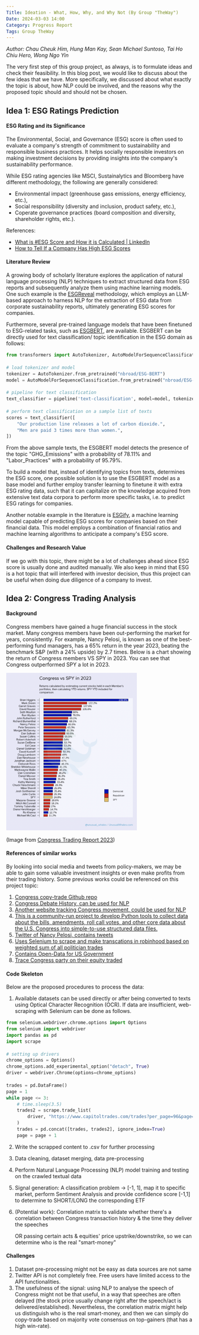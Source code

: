 ```yaml
---
Title: Ideation - What, How, Why, and Why Not (By Group "TheWay")
Date: 2024-03-03 14:00
Category: Progress Report
Tags: Group TheWay 
---
```


_Author: Chau Cheuk Him, Hung Man Kay, Sean Michael Suntoso, Tai Ho Chiu Hero, Wong Ngo Yin_

The very first step of this group project, as always, is to formulate ideas and check their feasibility. In this blog post, we would like to discuss about the few ideas that we have. More specifically, we discussed about what exactly the topic is about, how NLP could be involved, and the reasons why the proposed topic should and should not be chosen.

## Idea 1: ESG Ratings Prediction

#### ESG Rating and its Significance

The Environmental, Social, and Governance (ESG) score is often used to evaluate a company's strength of commitment to sustainability and responsible business practices. It helps socially responsible investors on making investment decisions by providing insights into the company's sustainability performance.

While ESG rating agencies like MSCI, Sustainalytics and Bloomberg have different methodology, the following are generally considered:

-   Environmental impact (greenhouse gass emissions, energy efficiency, etc.),
-   Social responsibility (diversity and inclusion, product safety, etc.),
-   Coperate governance practices (board composition and diversity, shareholder rights, etc.).

References:

-   [What is #ESG Score and How it is Calculated | LinkedIn](https://www.linkedin.com/pulse/whats-esg-score-how-calculated-koviid-sharma/)
-   [How to Tell If a Company Has High ESG Scores](https://shorturl.at/tPQ37)

#### Literature Review

A growing body of scholarly literature explores the application of natural language processing (NLP) techniques to extract structured data from ESG reports and subsequently analyze them using machine learning models. One such example is the [ESGReveal](https://arxiv.org/html/2312.17264v1) methodology, which employs an LLM-based approach to harness NLP for the extraction of ESG data from corporate sustainability reports, ultimately generating ESG scores for companies.

Furthermore, several pre-trained language models that have been finetuned to ESG-related tasks, such as [ESGBERT](https://huggingface.co/nbroad/ESG-BERT), are available. ESGBERT can be directly used for text classification/ topic identification in the ESG domain as follows:

```python
from transformers import AutoTokenizer, AutoModelForSequenceClassification, pipeline

# load tokenizer and model
tokenizer = AutoTokenizer.from_pretrained("nbroad/ESG-BERT")
model = AutoModelForSequenceClassification.from_pretrained("nbroad/ESG-BERT")

# pipeline for text classification
text_classifier = pipeline('text-classification', model=model, tokenizer=tokenizer)

# perform text classification on a sample list of texts
scores = text_classifier([
    "Our production line releases a lot of carbon dioxide.",
    "Men are paid 3 times more than women.",
])

```

From the above sample texts, the ESGBERT model detects the presence of the topic "GHG_Emissions" with a probability of 78.11% and "Labor_Practices" with a probability of 95.79%.

To build a model that, instead of identifying topics from texts, determines the ESG score, one possible solution is to use the ESGBERT model as a base model and further employ transfer learning to finetune it with extra ESG rating data, such that it can capitalize on the knowledge acquired from extensive text data corpora to perform more specific tasks, i.e. to predict ESG ratings for companies.

Another notable example in the literature is [ESGify](https://huggingface.co/ai-lab/ESGify), a machine learning model capable of predicting ESG scores for companies based on their financial data. This model employs a combination of financial ratios and machine learning algorithms to anticipate a company's ESG score.

#### Challenges and Research Value

If we go with this topic, there might be a lot of challenges ahead since ESG score is usually done and audited manually. We also keep in mind that ESG is a hot topic that will interfered with investor decision, thus this project can be useful when doing due diligence of a company to invest.

## Idea 2: Congress Trading Analysis

#### Background

Congress members have gained a huge financial success in the stock market. Many congress members have been out-performing the market for years, consistently. For example, Nancy Pelosi, is known as one of the best-performing fund managers, has a 65% return in the year 2023, beating the benchmark S&P (with a 24% upside) by 2.7 times. Below is a chart showing the return of Congress members VS SPY in 2023. You can see that Congress outperformed SPY a lot in 2023.

<img src='images/The-Way_01_congressVSspy.png' alt='Congress VS SPY' width='70%'>

(Image from [Congress Trading Report 2023](https://unusualwhales.com/politics/article/congress-trading-report-2023#tldr))

#### References of similar works

By looking into social media and tweets from policy-makers, we may be able to gain some valuable investment insights or even make profits from their trading history. Some previous works could be referenced on this project topic:

1. [Congress copy-trade Github repo](https://github.com/sa1K/Congressional-Stock-Trading/tree/main)
2. [Congress Debate History, can be used for NLP](https://www.govinfo.gov/app/collection/crec/2024/01/01-02/3)
3. [Another website tracking Congress movement, could be used for NLP](https://www.govtrack.us/)
4. [This is a community-run project to develop Python tools to collect data about the bills, amendments, roll call votes, and other core data about the U.S. Congress into simple-to-use structured data files.](https://github.com/unitedstates/congress)
5. [Twitter of Nancy Pelosi, contains tweets](https://twitter.com/SpeakerPelosi)
6. [Uses Selenium to scrape and make transcations in robinhood based on weighted sum of all politician trades](https://github.com/sa1K/Congressional-Stock-Trading/tree/main)
7. [Contains Open-Data for US Government](https://www.datacoalition.org/)
8. [Trace Congress party on their equity traded](https://www.capitoltrades.com/trades?per_page=96&politician=P000197#)

#### Code Skeleton

Below are the proposed procedures to process the data:

1. Available datasets can be used directly or after being converted to texts using Optical Character Recognition (OCR). If data are insufficient, web-scraping with Selenium can be done as follows.

```python
from selenium.webdriver.chrome.options import Options
from selenium import webdriver
import pandas as pd
import scrape

# setting up drivers
chrome_options = Options()
chrome_options.add_experimental_option("detach", True)
driver = webdriver.Chrome(options=chrome_options)

trades = pd.DataFrame()
page = 1
while page <= 3:
    # time.sleep(3.5)
    trades2 = scrape.trade_list(
        driver, "https://www.capitoltrades.com/trades?per_page=96&page=" + str(page)
    )
    trades = pd.concat([trades, trades2], ignore_index=True)
    page = page + 1

```

2. Write the scrapped content to .csv for further processing
3. Data cleaning, dataset merging, data pre-processing
4. Perform Natural Language Processing (NLP) model training and testing on the crawled textual data
5. Signal generation: A classification problem -> [-1, 1], map it to specific market, perform Sentiment Analysis and provide confidence score [-1,1] to determine to SHORT/LONG the corresponding ETF
6. (Potential work): Correlation matrix to validate whether there's a correlation between Congress transaction history & the time they deliver the speeches

    OR passing certain acts & equities' price upstrike/downstrike, so we can determine who is the real "smart-money"

#### Challenges

1. Dataset pre-processing might not be easy as data sources are not same
2. Twitter API is not completely free. Free users have limited access to the API functionalities.
3. The usefulness of the signal: using NLP to analyse the speech of Congress might not be that useful, in a way that speeches are often delayed (the stock price usually change right after the speech/act is delivered/established). Nevertheless, the correlation matrix might help us distinguish who is the real smart-money, and then we can simply do copy-trade based on majority vote consensus on top-gainers (that has a high win-rate).

